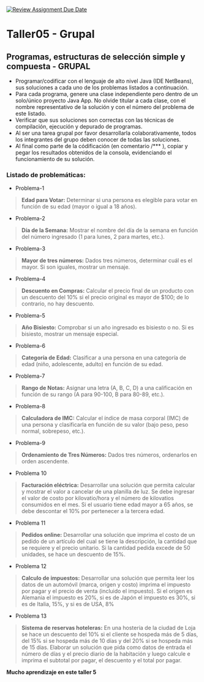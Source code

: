 [![Review Assignment Due Date](https://classroom.github.com/assets/deadline-readme-button-22041afd0340ce965d47ae6ef1cefeee28c7c493a6346c4f15d667ab976d596c.svg)](https://classroom.github.com/a/cCkgYoZt)
# Taller05 - Grupal

## Programas, estructuras de selección simple y compuesta - GRUPAL

* Programar/codifícar con el lenguaje de alto nivel Java (IDE NetBeans), sus soluciones a cada uno de los problemas listados a continuación. 
* Para cada programa, genere una clase independiente pero dentro de un solo/único proyecto Java App. No olvide titular a cada clase, con el nombre representativo de la solución y con el número del problema de este listado. 
* Verificar que sus soluciones son correctas con las técnicas de compilación, ejecución y depurado de programas.
* Al ser una tarea grupal por favor desarrollarla colaborativamente, todos los integrantes del grupo deben conocer de todas las soluciones.  
* Al final como parte de la códificación (en comentario /*** ), copiar y pegar los resultados obtenidos de la consola, evidenciando el funcionamiento de su solución. 

### Listado de problemáticas:

* Problema-1
> **Edad para Votar:** Determinar si una persona es elegible para votar en función de su edad (mayor o igual a 18 años).

* Problema-2
> **Día de la Semana:** Mostrar el nombre del día de la semana en función del número ingresado (1 para lunes, 2 para martes, etc.).

* Problema-3
> **Mayor de tres números:** Dados tres números, determinar cuál es el mayor. Si son iguales, mostrar un mensaje.

* Problema-4
> **Descuento en Compras:** Calcular el precio final de un producto con un descuento del 10% si el precio original es mayor de $100; de lo contrario, no hay descuento.

* Problema-5
> **Año Bisiesto:** Comprobar si un año ingresado es bisiesto o no. Si es bisiesto, mostrar un mensaje especial.

* Problema-6
> **Categoría de Edad:** Clasificar a una persona en una categoría de edad (niño, adolescente, adulto) en función de su edad.

* Problema-7
> **Rango de Notas:** Asignar una letra (A, B, C, D) a una calificación en función de su rango (A para 90-100, B para 80-89, etc.).

* Problema-8
> **Calculadora de IMC:** Calcular el índice de masa corporal (IMC) de una persona y clasificarla en función de su valor (bajo peso, peso normal, sobrepeso, etc.). 

* Problema-9
> **Ordenamiento de Tres Números:** Dados tres números, ordenarlos en orden ascendente.

* Problema 10
> **Facturación eléctrica:** Desarrollar una solución que permita calcular y mostrar el valor a cancelar de una planilla de luz. Se debe ingresar el valor de costo por kilovatio/hora y el número de kilovatios consumidos en el mes. Si el usuario tiene edad mayor a 65 años, se debe descontar el 10% por pertenecer a la tercera edad.

* Problema 11
> **Pedidos online:** Desarrollar una solución que imprima el costo de un pedido de un artículo del cual se tiene la descripción, la cantidad que se requiere y el precio unitario. Si la cantidad pedida excede de 50 unidades, se hace un descuento de 15%.

* Problema 12
>**Calculo de impuestos:** Desarrollar una solución que permita leer los datos de un automóvil (marca, origen y costo) imprima el impuesto por pagar y el precio de venta (incluido el impuesto). Si el origen es Alemania el impuesto es 20%, si es de Japón el impuesto es 30%, si es de Italia, 15%, y si es de USA, 8%

* Problema 13
> **Sistema de reservas hoteleras:** En una hosteria de la ciudad de Loja se hace un descuento del 10% si el cliente se hospeda más de 5 días, del 15% si se hospeda más de 10 días y del 20% si se hospeda más de 15 días. Elaborar un solución que pida como datos de entrada el número de días y el precio diario de la habitación y luego calcule e imprima el subtotal por pagar, el descuento y el total por pagar.


**Mucho aprendizaje en este taller 5**
